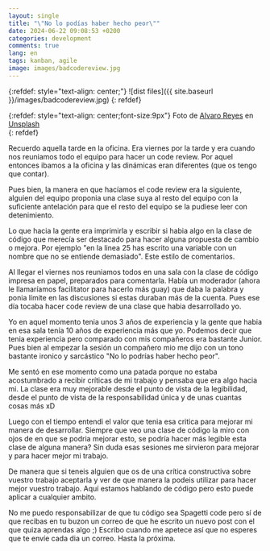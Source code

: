 ```yaml
---
layout: single
title: "\"No lo podías haber hecho peor\""
date: 2024-06-22 09:08:53 +0200
categories: development
comments: true
lang: en
tags: kanban, agile 
image: images/badcodereview.jpg
---
```


{:refdef: style="text-align: center;"}
![dist files]({{ site.baseurl }}/images/badcodereview.jpg)
{: refdef}

{:refdef: style="text-align: center;font-size:9px"}
Foto de <a href="https://unsplash.com/es/@alvarordesign?utm_content=creditCopyText&utm_medium=referral&utm_source=unsplash">Alvaro Reyes</a> en <a href="https://unsplash.com/es/fotos/dos-hombres-usando-computadora-y-computadora-portatil-fSWOVc3e06w?utm_content=creditCopyText&utm_medium=referral&utm_source=unsplash">Unsplash</a>  
{: refdef} 

Recuerdo aquella tarde en la oficina. Era viernes por la tarde y era cuando nos reuniamos todo el equipo para hacer un code review. Por aquel entonces ibamos a la oficina y las dinámicas eran diferentes (que os tengo que contar). 

Pues bien, la manera en que hacíamos el code review era la siguiente, alguien del equipo proponia una clase suya al resto del equipo con la suficiente antelación para que el resto del equipo se la pudiese leer con detenimiento. 

Lo que hacia la gente era imprimirla y escribir si habia algo en la clase de código que merecía ser destacado para hacer alguna propuesta de cambio o mejora. Por ejemplo "en la linea 25 has escrito una variable con un nombre que no se entiende demasiado". Este estilo de comentarios. 

Al llegar el viernes nos reuniamos todos en una sala con la clase de código impresa en papel, preparados para comentarla. Había un moderador (ahora le llamaríamos facilitator para hacerlo más guay) que daba la palabra y ponia límite en las discusiones si estas duraban más de la cuenta. Pues ese día tocaba hacer code review de una clase que habia desarrollado yo. 

Yo en aquel momento tenia unos 3 años de experiencia y la gente que habia en esa sala tenía 10 años de experiencia más que yo. Podemos decir que tenia experiencia pero comparado con mis compañeros era bastante Junior. Pues bien al empezar la sesión un compañero mio me dijo con un tono bastante ironico y sarcástico "No lo podrías haber hecho peor". 

Me sentó en ese momento como una patada porque no estaba acostumbrado a recibir críticas de mi trabajo y pensaba que era algo hacia mi. La clase era muy mejorable desde el punto de vista de la legibilidad, desde el punto de vista de la responsabilidad única y de unas cuantas cosas más xD

Luego con el tiempo entendi el valor que tenia esa critica para mejorar mi manera de desarrollar. Siempre que veo una clase de código la miro con ojos de en que se podria mejorar esto, se podría hacer más legible esta clase de alguna manera? Sin duda esas sesiones me sirvieron para mejorar y para hacer mejor mi trabajo. 

De manera que si teneis alguien que os de una crítica constructiva sobre vuestro trabajo aceptarla y ver de que manera la podeis utilizar para hacer mejor vuestro trabajo. Aquí estamos hablando de código pero esto puede aplicar a cualquier ambito.  

No me puedo responsabilizar de que tu código sea Spagetti code pero sí de que recibas en tu buzon un correo de que he escrito un nuevo post con el que quiza aprendas algo ;) Escribo cuando me apetece así que no esperes que te envíe cada dia un correo. Hasta la próxima. 